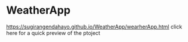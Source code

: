 # WeatherApp
https://sugirangendahayo.github.io/WeatherApp/wearherApp.html  click here for a quick preview of the ptoject 
